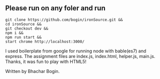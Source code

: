 ## Please run on any foler and run 

```
git clone https://github.com/bogin/ironSource.git &&
cd ironSource &&
git checkout dev &&
npm i &&
npm run start &&
start chrome http://localhost:3000/
```
I used boilerplate from google for running node with bable(es7) and express. 
The assignment files are index.js, index.html, helper.js, main.js. 
Thanks, it was fun to play with HTML5! 

Written by Bhachar Bogin.
